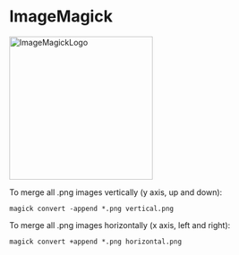 # ImageMagick

<img src="https://wikiless.org/media/wikipedia/commons/9/9a/ImageMagick_logo.svg" alt="ImageMagickLogo" width="256">

To merge all .png images vertically (y axis, up and down):

`magick convert -append *.png vertical.png`

To merge all .png images horizontally (x axis, left and right):

`magick convert +append *.png horizontal.png`
